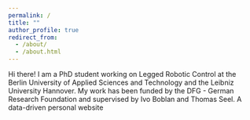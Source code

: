 ```yaml
---
permalink: /
title: ""
author_profile: true
redirect_from: 
  - /about/
  - /about.html
---
```


Hi there! I am a PhD student working on Legged Robotic Control at the Berlin University of Applied Sciences and Technology and the Leibniz University Hannover. My work has been funded by the DFG - German Research Foundation and supervised by Ivo Boblan and Thomas Seel.
A data-driven personal website


